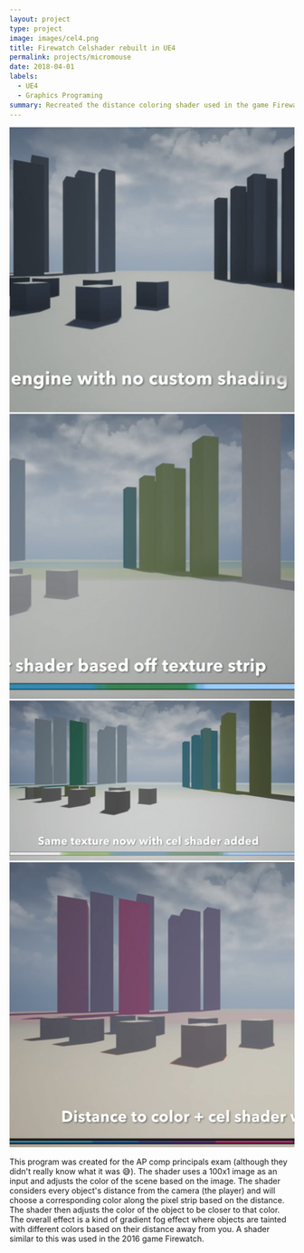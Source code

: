 ```yaml
---
layout: project
type: project
image: images/cel4.png
title: Firewatch Celshader rebuilt in UE4
permalink: projects/micromouse
date: 2018-04-01
labels:
  - UE4
  - Graphics Programing
summary: Recreated the distance coloring shader used in the game Firewatch.
---
```


<img class="ui medium right floated rounded image" src="/images/cel1.png">
<img class="ui medium right floated rounded image" src="/images/cel2.png">
<img class="ui medium right floated rounded image" src="/images/cel3.png">
<img class="ui medium right floated rounded image" src="/images/cel4.png">

This program was created for the AP comp principals exam (although they didn't really know what it was 😅).
The shader uses a 100x1 image as an input and adjusts the color of the scene based on the image. The shader considers every object's distance from the camera (the player) and will choose a corresponding color along the pixel strip based on the distance. The shader then adjusts the color of the object to be closer to that color. The overall effect is a kind of gradient fog effect where objects are tainted with different colors based on their distance away from you. A shader similar to this was used in the 2016 game Firewatch.
